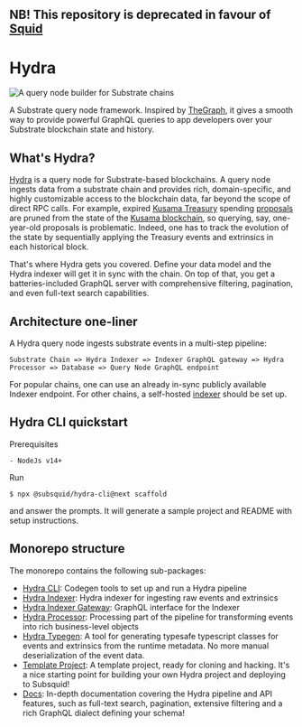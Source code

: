 NB! This repository is deprecated in favour of [Squid](github.com/subsquid/squid) 
------------------------------------------------------------------------------


# Hydra

![A query node builder for Substrate chains](.gitbook/assets/hydra-logo-horizontallockup.svg)

A Substrate query node framework. Inspired by [TheGraph](http://thegraph.com/), it gives a smooth way to provide powerful GraphQL queries to app developers over your Substrate blockchain state and history.

## What's Hydra?

[Hydra](https://joystream.org/hydra) is a query node for Substrate-based blockchains. A query node ingests data from a substrate chain and provides rich, domain-specific, and highly customizable access to the blockchain data, far beyond the scope of direct RPC calls. For example, expired [Kusama Treasury](https://wiki.polkadot.network/docs/en/learn-treasury) spending [proposals](https://kusama.subscan.io/event?module=Treasury&event=Proposed) are pruned from the state of the [Kusama blockchain](https://polkascan.io/kusama), so querying, say, one-year-old proposals is problematic. Indeed, one has to track the evolution of the state by sequentially applying the Treasury events and extrinsics in each historical block.

That's where Hydra gets you covered. Define your data model and the Hydra indexer will get it in sync with the chain. On top of that, you get a batteries-included GraphQL server with comprehensive filtering, pagination, and even full-text search capabilities.

## Architecture one-liner

A Hydra query node ingests substrate events in a multi-step pipeline:

```text
Substrate Chain => Hydra Indexer => Indexer GraphQL gateway => Hydra Processor => Database => Query Node GraphQL endpoint
```

For popular chains, one can use an already in-sync publicly available Indexer endpoint. For other chains, a self-hosted [indexer](https://github.com/Joystream/hydra/tree/master/packages/hydra-indexer) should be set up.

## Hydra CLI quickstart

Prerequisites

```text
- NodeJs v14+
```

Run

```text
$ npx @subsquid/hydra-cli@next scaffold
```

and answer the prompts. It will generate a sample project and README with setup instructions.

## Monorepo structure

The monorepo contains the following sub-packages:

* [Hydra CLI](./packages/hydra-cli): Codegen tools to set up and run a Hydra pipeline
* [Hydra Indexer](./packages/hydra-indexer): Hydra indexer for ingesting raw events and extrinsics
* [Hydra Indexer Gateway](./packages/hydra-indexer-gateway): GraphQL interface for the Indexer
* [Hydra Processor](./packages/hydra-processor): Processing part of the pipeline for transforming events into rich business-level objects
* [Hydra Typegen](./packages/hydra-typegen): A tool for generating typesafe typescript classes for events and extrinsics from the runtime metadata. No more manual deserialization of the event data.
* [Template Project](https://github.com/subsquid/hydra-template): A template project, ready for cloning and hacking. It's a nice starting point for building your own Hydra project and deploying to Subsquid! 
* [Docs](https://docs.subsquid.io): In-depth documentation covering the Hydra pipeline and API features, such as full-text search, pagination, extensive filtering and a rich GraphQL dialect defining your schema!


